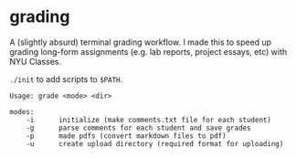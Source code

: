 # grading

A (slightly absurd) terminal grading workflow. I made this to speed up grading long-form assignments (e.g. lab reports, project essays, etc) with NYU Classes.  

`./init` to add scripts to `$PATH`. 

```
Usage: grade <mode> <dir>

modes:
	-i		initialize (make comments.txt file for each student) 
	-g		parse comments for each student and save grades
	-p		made pdfs (convert markdown files to pdf)
	-u		create upload directory (required format for uploading)	
```

